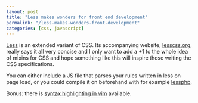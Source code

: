 ```yaml
---
layout: post
title: "Less makes wonders for front end development"
permalink: "/less-makes-wonders-front-development"
categories: [css, javascript]
---
```


<a href="http://lesscss.org/">Less</a> is an extended variant of CSS. Its accompanying website, <a href="http://lesscss.org/">lesscss.org</a>, really says it all very concise and I only want to add a +1 to the whole idea of mixins for CSS and hope something like this will inspire those writing the CSS specifications.

You can either include a JS file that parses your rules written in less on page load, or you could compile it on beforehand with for example <a href="http://leafo.net/lessphp/docs/">lessphp</a>.

Bonus: there is <a href="http://stackoverflow.com/questions/3083474/how-to-make-less-files-to-have-css-syntax-highlight-in-vim">syntax highlighting in vim</a> available.
